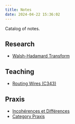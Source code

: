```yaml
---
title: Notes
date: 2024-04-22 15:36:02
---
```


Catalog of notes.


## Research

- [Walsh-Hadamard Transform](./walsh-hadamard)

## Teaching

- [Routing Wires (C343)](./routing-wires-c343)

## Praxis

- [Incohérences et Différences](./difference)
- [Category Praxis](./category)